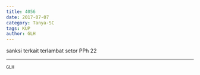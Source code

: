 ```yaml
---
title: 4056
date: 2017-07-07
category: Tanya-SC
tags: KUP
author: GLH
---
```


sanksi terkait terlambat setor PPh 22

---



`GLH`
